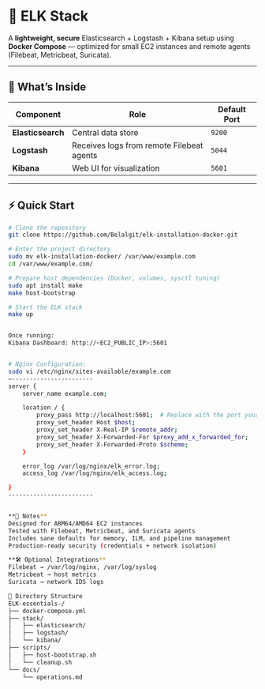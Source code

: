 # 🧩 ELK Stack

A **lightweight, secure** Elasticsearch + Logstash + Kibana setup using **Docker Compose** — optimized for small EC2 instances and remote agents (Filebeat, Metricbeat, Suricata).

---

## 🚀 What’s Inside

| Component       | Role | Default Port |
|-----------------|------|--------------|
| **Elasticsearch** | Central data store | `9200` |
| **Logstash**      | Receives logs from remote Filebeat agents | `5044` |
| **Kibana**        | Web UI for visualization | `5601` |

---

## ⚡ Quick Start

```bash
# Clone the repository
git clone https://github.com/Belalgit/elk-installation-docker.git

# Enter the project directory
sudo mv elk-installation-docker/ /var/www/example.com
cd /var/www/example.com/

# Prepare host dependencies (Docker, volumes, sysctl tuning)
sudo apt install make 
make host-bootstrap

# Start the ELK stack
make up


Once running:
Kibana Dashboard: http://<EC2_PUBLIC_IP>:5601


# Nginx Configuration:
sudo vi /etc/nginx/sites-available/example.com 
—-----------------------
server {
    server_name example.com;

    location / {
        proxy_pass http://localhost:5601;  # Replace with the port your frontend container is exposing
        proxy_set_header Host $host;
        proxy_set_header X-Real-IP $remote_addr;
        proxy_set_header X-Forwarded-For $proxy_add_x_forwarded_for;
        proxy_set_header X-Forwarded-Proto $scheme;
    }

    error_log /var/log/nginx/elk_error.log;
    access_log /var/log/nginx/elk_access.log;

}
------------------------


**🧠 Notes**
Designed for ARM64/AMD64 EC2 instances
Tested with Filebeat, Metricbeat, and Suricata agents
Includes sane defaults for memory, ILM, and pipeline management
Production-ready security (credentials + network isolation)

**🛠️ Optional Integrations**
Filebeat → /var/log/nginx, /var/log/syslog
Metricbeat → host metrics
Suricata → network IDS logs

📂 Directory Structure
ELK-essentials-/
├── docker-compose.yml
├── stack/
│   ├── elasticsearch/
│   ├── logstash/
│   └── kibana/
├── scripts/
│   ├── host-bootstrap.sh
│   └── cleanup.sh
└── docs/
    └── operations.md
